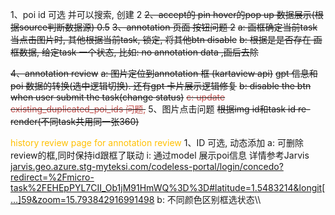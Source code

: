 1、poi id 可选 并可以搜索, 创建 2
~~2、accept的 pin hover的pop up 数据展示(根据source判断数据源) 0.5~~
~~3、annotation 页面 按钮问题 2~~
		~~a: 画框确定当前task~~
			~~当点击图片时, 其他根据当前task, 锁定, 将其他btn disable~~
		 ~~b:  根据是是否存在 画框数据, 给定task 一个状态, 比如: no annotation data ,画后去除~~
	
~~4、annotation review~~
      ~~a: 图片定位到annotation 框 (kartaview api)~~
        ~~gpt 信息和poi 数据的转换(选中逻辑切换). 还有gpt 卡片展示逻辑修复~~
    ~~b: disable the btn when user submit the task(change status)~~
    ~~<font color="#c0504d">  c:  update existing_duplicated_poi_ids 问题,</font>~~
5、图片点击问题
		~~根据img id和task id  re-render(不同task共用同一张360)~~
		 
<font color="#ffc000">history review page for annotation review </font>
1、ID 可选, 动态添加 
		a:  可删除review的框,同时保持id跟框了联动
			i: 通过model 展示poi信息
			 详情参考Jarvis  [jarvis.geo.azure.stg-myteksi.com/codeless-portal/login/concedo?redirect=%2Fmicro-task%2FEHEpPYL7CII\_Ob1jM91HmWQ%3D%3D#latitude=1.5483214&longit[…]59&zoom=15.793842916991498](https://jarvis.geo.azure.stg-myteksi.com/codeless-portal/micro-task/EHEpPYL7CII_Ob1jM91HmWQ==#latitude=1.5483214&longit[…]59&zoom=15.793842916991498)
         b: 不同颜色区别框选状态\\\